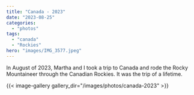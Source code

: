 ```yaml
---
title: "Canada - 2023"
date: "2023-08-25"
categories: 
  - "photos"
tags: 
  - "canada"
  - "Rockies"
hero: "images/IMG_3577.jpeg"
---
```


In August of 2023, Martha and I took a trip to Canada and rode the Rocky Mountaineer through the Canadian Rockies. It was the trip of a lifetime.

{{< image-gallery gallery_dir="/images/photos/canada-2023" >}}